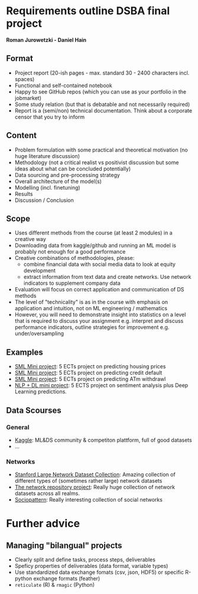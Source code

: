 # Requirements outline DSBA final project 
**Roman Jurowetzki - Daniel Hain**

## Format

* Project report (20-ish pages - max. standard 30 - 2400 characters incl. spaces)
* Functional and self-contained notebook
* Happy to see GitHub repos (which you can use as your portfolio in the jobmarket)
* Some study relation (but that is debatable and not necessarily required)
* Report is a (semi/non) technical documentation. Think about a corporate censor that you try to inform

## Content

* Problem formulation with some practical and theoretical motivation (no huge literature discussion)
* Methodology (not a critical realist vs positivist discussion but some ideas about what can be concluded potentially)
* Data sourcing and pre-processing strategy
* Overall architecture of the model(s)
* Modelling (incl. finetuning)
* Results
* Discussion / Conclusion

## Scope

* Uses different methods from the course (at least 2 modules) in a creative way
* Downloading data from kaggle/github and running an ML model is probably not enough for a good performance
* Creative combinations of methodologies, please:
    * combine financial data with social media data to look at equity development
    * extract information from text data and create networks. Use network indicators to supplement company data
* Evaluation will focus on correct application and communication of DS methods
* The level of "technicality" is as in the course with emphasis on application and intuition, not on ML engineering / mathematics
* However, you will need to demonstrate insight into statistics on a level that is required to discuss your assignment e.g. interpret and discuss performance indicators, outline strategies for improvement e.g. under/oversampling

## Examples

* [SML Mini project](https://sds-aau.github.io/dsba-cbs/documents/M3_example_housrprice.html): 5 ECTs project on predicting housing prices
* [SML Mini project](https://sds-aau.github.io/dsba-cbs/documents/M1_example_credit.nb.html): 5 ECTs project on predicting credit default
* [SML Mini project](https://sds-aau.github.io/dsba-cbs/documents/M1_example_ATM.nb.html): 5 ECTs project  on predicting ATm withdrawl
* [NLP + DL mini project](https://sds-aau.github.io/dsba-cbs/documents/M3_example_sentimnts.html): 5 ECTS project on sentiment analysis plus Deep Learning predictions.

## Data Scourses

### General

* [Kaggle](https://www.kaggle.com/datasets): ML&DS community & competiton plattform, full of good datasets
* ...

### Networks

* [Stanford Large Network Dataset Collection](http://snap.stanford.edu/data/index.html): Amazing collection of different types of (sometimes rather large) network datasets 
* [The network repository project](http://networkrepository.com/): Really huge collection of network datasets across all realms.
* [Sociopattern](http://www.sociopatterns.org/datasets/): Really interesting collection of social networks

# Further advice

## Managing "bilangual" projects

* Clearly split and define tasks, process steps, deliverables
* Speficy properties of deliverables (data format, variable types)
* Use standardized data exchange fomats (csv, json, HDF5) or specific R-python exchange formats (feather)
* `reticulate` (R) & `rmagic` (Python)
